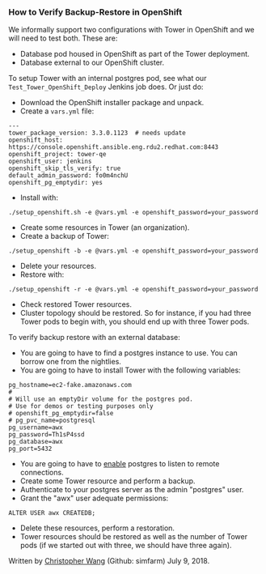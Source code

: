 ### How to Verify Backup-Restore in OpenShift

We informally support two configurations with Tower in OpenShift and we will need to test both. These are:
* Database pod housed in OpenShift as part of the Tower deployment.
* Database external to our OpenShift cluster.

To setup Tower with an internal postgres pod, see what our `Test_Tower_OpenShift_Deploy` Jenkins job does. Or just do:
* Download the OpenShift installer package and unpack.
* Create a `vars.yml` file:
```
---
tower_package_version: 3.3.0.1123  # needs update
openshift_host: https://console.openshift.ansible.eng.rdu2.redhat.com:8443
openshift_project: tower-qe
openshift_user: jenkins
openshift_skip_tls_verify: true
default_admin_password: fo0m4nchU
openshift_pg_emptydir: yes
```
* Install with:
```
./setup_openshift.sh -e @vars.yml -e openshift_password=your_password
```
* Create some resources in Tower (an organization).
* Create a backup of Tower:
```
./setup_openshift -b -e @vars.yml -e openshift_password=your_password
```
* Delete your resources.
* Restore with:
```
./setup_openshift -r -e @vars.yml -e openshift_password=your_password
```
* Check restored Tower resources.
* Cluster topology should be restored. So for instance, if you had three Tower pods to begin with, you should end up with three Tower pods.

To verify backup restore with an external database:
* You are going to have to find a postgres instance to use. You can borrow one from the nightlies.
* You are going to have to install Tower with the following variables:
```
pg_hostname=ec2-fake.amazonaws.com  
#
# Will use an emptyDir volume for the postgres pod.
# Use for demos or testing purposes only
# openshift_pg_emptydir=false
# pg_pvc_name=postgresql
pg_username=awx
pg_password=Th1sP4ssd
pg_database=awx
pg_port=5432
```
* You are going to have to [enable](https://bosnadev.com/2015/12/15/allow-remote-connections-postgresql-database-server/) postgres to listen to remote connections.
* Create some Tower resource and perform a backup.
* Authenticate to your postgres server as the admin "postgres" user.
* Grant the "awx" user adequate permissions:
```
ALTER USER awx CREATEDB;
```
* Delete these resources, perform a restoration.
* Tower resources should be restored as well as the number of Tower pods (if we started out with three, we should have three again).

Written by [Christopher Wang](mailto:chrwang@redhat.com) (Github: simfarm) July 9, 2018.

